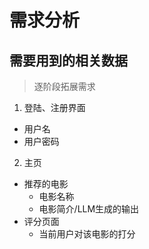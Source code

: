 # 需求分析
## 需要用到的相关数据
> 逐阶段拓展需求
1. 登陆、注册界面
+ 用户名
+ 用户密码
2. 主页
+ 推荐的电影
    + 电影名称
    + 电影简介/LLM生成的输出
+ 评分页面
    + 当前用户对该电影的打分
